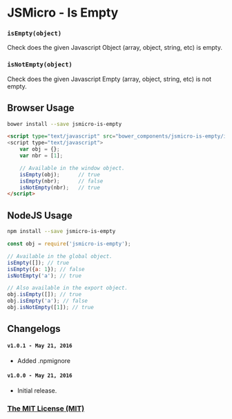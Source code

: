 # JSMicro - Is Empty

### **`isEmpty(object)`**

Check does the given Javascript Object (array, object, string, etc) is empty.

### **`isNotEmpty(object)`**

Check does the given Javascript Empty (array, object, string, etc) is not empty.

## Browser Usage

```bash
bower install --save jsmicro-is-empty
```

```html
<script type="text/javascript" src="bower_components/jsmicro-is-empty/index.js">
<script type="text/javascript">
    var obj = {};
    var nbr = [1];

    // Available in the window object.
    isEmpty(obj);      // true
    isEmpty(nbr);      // false
    isNotEmpty(nbr);   // true
</script>
```

## NodeJS Usage

```bash
npm install --save jsmicro-is-empty
```

```js
const obj = require('jsmicro-is-empty');

// Available in the global object.
isEmpty([]); // true
isEmpty({a: 1}); // false
isNotEmpty('a'); // true

// Also available in the export object.
obj.isEmpty([]); // true
obj.isEmpty('a'); // false
obj.isNotEmpty([1]); // true
```

## Changelogs

#### **`v1.0.1 - May 21, 2016`**

* Added .npmignore

#### **`v1.0.0 - May 21, 2016`**

* Initial release.

### [The MIT License (MIT)](https://mahdaen.mit-license.org/)
